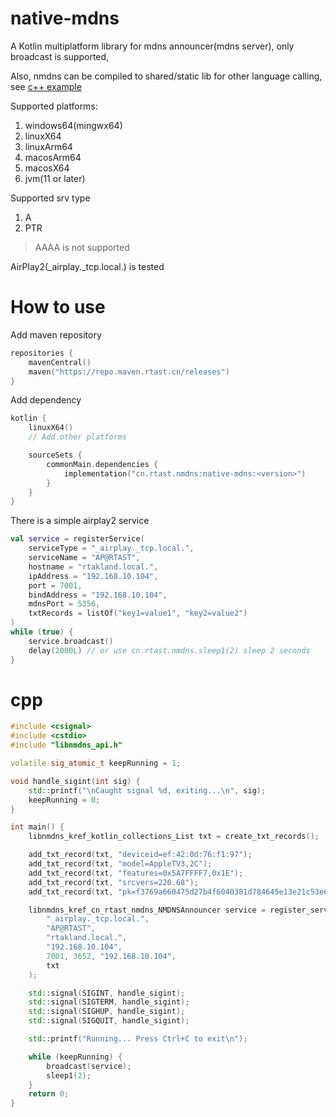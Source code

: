 # native-mdns

A Kotlin multiplatform library for mdns announcer(mdns server), only broadcast is supported, 

Also, nmdns can be compiled to shared/static lib for other language calling, see [c++ example](#cpp)

Supported platforms:
1. windows64(mingwx64)
2. linuxX64
3. linuxArm64
4. macosArm64
5. macosX64
6. jvm(11 or later)

Supported srv type
1. A
2. PTR

> AAAA is not supported

AirPlay2(_airplay._tcp.local.) is tested

# How to use

Add maven repository

```kotlin
repositories {
    mavenCentral()
    maven("https://repo.maven.rtast.cn/releases")
}
```

Add dependency

```kotlin
kotlin {
    linuxX64()
    // Add other platforms

    sourceSets {
        commonMain.dependencies {
            implementation("cn.rtast.nmdns:native-mdns:<version>")
        }
    }
}
```

There is a simple airplay2 service

```kotlin
val service = registerService(
    serviceType = "_airplay._tcp.local.",
    serviceName = "AP@RTAST",
    hostname = "rtakland.local.",
    ipAddress = "192.168.10.104",
    port = 7001,
    bindAddress = "192.168.10.104",
    mdnsPort = 5356,
    txtRecords = listOf("key1=value1", "key2=value2")
)
while (true) {
    service.broadcast()
    delay(2000L) // or use cn.rtast.nmdns.sleep1(2) sleep 2 seconds
}
```

# cpp

```cpp
#include <csignal>
#include <cstdio>
#include "libnmdns_api.h"

volatile sig_atomic_t keepRunning = 1;

void handle_sigint(int sig) {
    std::printf("\nCaught signal %d, exiting...\n", sig);
    keepRunning = 0;
}

int main() {
    libnmdns_kref_kotlin_collections_List txt = create_txt_records();

    add_txt_record(txt, "deviceid=ef:42:0d:76:f1:97");
    add_txt_record(txt, "model=AppleTV3,2C");
    add_txt_record(txt, "features=0x5A7FFFF7,0x1E");
    add_txt_record(txt, "srcvers=220.68");
    add_txt_record(txt, "pk=f3769a660475d27b4f6040381d784645e13e21c53e6d2da6a8c3d757086fc336");

    libnmdns_kref_cn_rtast_nmdns_NMDNSAnnouncer service = register_service(
        "_airplay._tcp.local.",
        "AP@RTAST",
        "rtakland.local.",
        "192.168.10.104",
        7001, 3652, "192.168.10.104",
        txt
    );

    std::signal(SIGINT, handle_sigint); 
    std::signal(SIGTERM, handle_sigint);
    std::signal(SIGHUP, handle_sigint);
    std::signal(SIGQUIT, handle_sigint);

    std::printf("Running... Press Ctrl+C to exit\n");

    while (keepRunning) {
        broadcast(service);
        sleep1(2);
    }
    return 0;
}
```